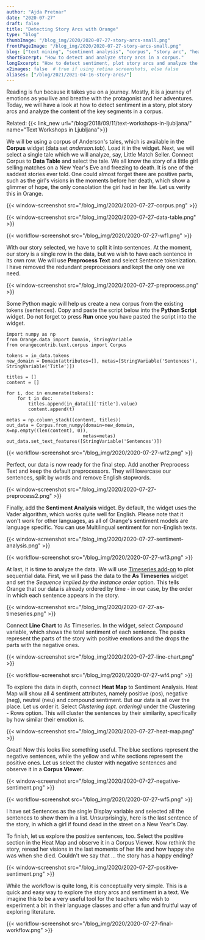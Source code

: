 ```yaml
---
author: "Ajda Pretnar"
date: "2020-07-27"
draft: false
title: "Detecting Story Arcs with Orange"
type: "blog"
thumbImage: "/blog_img/2020/2020-07-27-story-arcs-small.png"
frontPageImage: "/blog_img/2020/2020-07-27-story-arcs-small.png"
blog: ["text mining", "sentiment analysis", "corpus", "story arc", "heat map", "line chart"]
shortExcerpt: "How to detect and analyze story arcs in a corpus."
longExcerpt: "How to detect sentiment, plot story arcs and analyze the key segments in a corpus."
x2images: false  # true if using retina screenshots, else false
aliases: ["/blog/2021/2021-04-16-story-arcs/"]
---
```


Reading is fun because it takes you on a journey. Mostly, it is a journey of emotions as you live and breathe with the protagonist and her adventures. Today, we will have a look at how to detect sentiment in a story, plot story arcs and analyze the content of the key segments in a corpus.

Related: {{< link_new url="/blog/2018/09/11/text-workshops-in-ljubljana/" name="Text Workshops in Ljubljana">}}

We will be using a corpus of Anderson's tales, which is available in the **Corpus** widget (data set *anderson.tab*). Load it in the widget. Next, we will select a single tale which we will analyze, say, Little Match Seller. Connect Corpus to **Data Table** and select the tale. We all know the story of a little girl selling matches on a New Year's Eve and freezing to death. It is one of the saddest stories ever told. One could almost forget there are positive parts, such as the girl's visions in the moments before her death, which show a glimmer of hope, the only consolation the girl had in her life. Let us verify this in Orange.

{{< window-screenshot src="/blog_img/2020/2020-07-27-corpus.png" >}}

{{< window-screenshot src="/blog_img/2020/2020-07-27-data-table.png" >}}

{{< workflow-screenshot src="/blog_img/2020/2020-07-27-wf1.png" >}}

With our story selected, we have to split it into sentences. At the moment, our story is a single row in the data, but we wish to have each sentence in its own row. We will use **Preprocess Text** and select Sentence tokenization. I have removed the redundant preprocessors and kept the only one we need.

{{< window-screenshot src="/blog_img/2020/2020-07-27-preprocess.png" >}}

Some Python magic will help us create a new corpus from the existing tokens (sentences). Copy and paste the script below into the **Python Script** widget. Do not forget to press **Run** once you have pasted the script into the widget.

    import numpy as np
    from Orange.data import Domain, StringVariable
    from orangecontrib.text.corpus import Corpus

    tokens = in_data.tokens
    new_domain = Domain(attributes=[], metas=[StringVariable('Sentences'), StringVariable('Title')])

    titles = []
    content = []

    for i, doc in enumerate(tokens):
        for t in doc:
            titles.append(in_data[i]['Title'].value)
            content.append(t)

    metas = np.column_stack((content, titles))
    out_data = Corpus.from_numpy(domain=new_domain, X=np.empty((len(content), 0)),
                                metas=metas)
    out_data.set_text_features([StringVariable('Sentences')])

{{< workflow-screenshot src="/blog_img/2020/2020-07-27-wf2.png" >}}

Perfect, our data is now ready for the final step. Add another Preprocess Text and keep the default preprocessors. They will lowercase our sentences, split by words and remove English stopwords.

{{< window-screenshot src="/blog_img/2020/2020-07-27-preprocess2.png" >}}

Finally, add the **Sentiment Analysis** widget. By default, the widget uses the Vader algorithm, which works quite well for English. Please note that it won't work for other languages, as all of Orange's sentiment models are language specific. You can use Multilingual sentiment for non-English texts.

{{< window-screenshot src="/blog_img/2020/2020-07-27-sentiment-analysis.png" >}}

{{< workflow-screenshot src="/blog_img/2020/2020-07-27-wf3.png" >}}

At last, it is time to analyze the data. We will use [Timeseries add-on](https://github.com/biolab/orange3-timeseries) to plot sequential data. First, we will pass the data to the **As Timeseries** widget and set the *Sequence implied by the instance order* option. This tells Orange that our data is already ordered by time - in our case, by the order in which each sentence appears in the story.

{{< window-screenshot src="/blog_img/2020/2020-07-27-as-timeseries.png" >}}

Connect **Line Chart** to As Timeseries. In the widget, select *Compound* variable, which shows the total sentiment of each sentence. The peaks represent the parts of the story with positive emotions and the drops the parts with the negative ones.

{{< window-screenshot src="/blog_img/2020/2020-07-27-line-chart.png" >}}

{{< workflow-screenshot src="/blog_img/2020/2020-07-27-wf4.png" >}}

To explore the data in depth, connect **Heat Map** to Sentiment Analysis. Heat Map will show all 4 sentiment attributes, namely positive (pos), negative (neg), neutral (neu) and   compound sentiment. But our data is all over the place. Let us order it. Select *Clustering (opt. ordering)* under the Clustering - Rows option. This will cluster the sentences by their similarity, specifically by how similar their emotion is.

{{< window-screenshot src="/blog_img/2020/2020-07-27-heat-map.png" >}}

Great! Now this looks like something useful. The blue sections represent the negative sentences, while the yellow and white sections represent the positive ones. Let us select the cluster with negative sentences and observe it in a **Corpus Viewer**.

{{< window-screenshot src="/blog_img/2020/2020-07-27-negative-sentiment.png" >}}

{{< workflow-screenshot src="/blog_img/2020/2020-07-27-wf5.png" >}}

I have set Sentences as the single Display variable and selected all the sentences to show them in a list. Unsurprisingly, here is the last sentence of the story, in which a girl if found dead in the street on a New Year's Day.

To finish, let us explore the positive sentences, too. Select the positive section in the Heat Map and observe it in a Corpus Viewer. Now rethink the story, reread her visions in the last moments of her life and how happy she was when she died. Couldn't we say that ... the story has a happy ending?

{{< window-screenshot src="/blog_img/2020/2020-07-27-positive-sentiment.png" >}}

While the workflow is quite long, it is conceptually very simple. This is a quick and easy way to explore the story arcs and sentiment in a text. We imagine this to be a very useful tool for the teachers who wish to experiment a bit in their language classes and offer a fun and fruitful way of exploring literature.

{{< workflow-screenshot src="/blog_img/2020/2020-07-27-final-workflow.png" >}}
